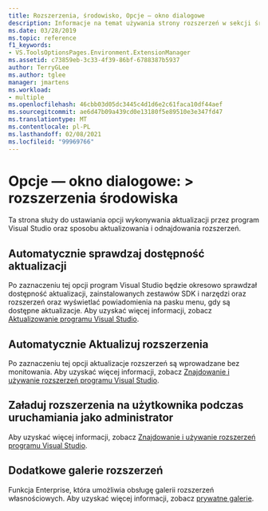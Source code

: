 ```yaml
---
title: Rozszerzenia, środowisko, Opcje — okno dialogowe
description: Informacje na temat używania strony rozszerzeń w sekcji środowisko do ustawiania opcji sposobu wykonywania aktualizacji przez program Visual Studio oraz sposobu aktualizowania i odnajdywania rozszerzeń.
ms.date: 03/28/2019
ms.topic: reference
f1_keywords:
- VS.ToolsOptionsPages.Environment.ExtensionManager
ms.assetid: c73859eb-3c33-4f39-86bf-6788387b5937
author: TerryGLee
ms.author: tglee
manager: jmartens
ms.workload:
- multiple
ms.openlocfilehash: 46cbb03d05dc3445c4d1d6e2c61faca10df44aef
ms.sourcegitcommit: ae6d47b09a439cd0e13180f5e89510e3e347fd47
ms.translationtype: MT
ms.contentlocale: pl-PL
ms.lasthandoff: 02/08/2021
ms.locfileid: "99969766"
---
```

# <a name="options-dialog-box-environment--extensions"></a>Opcje — okno dialogowe: \> rozszerzenia środowiska

Ta strona służy do ustawiania opcji wykonywania aktualizacji przez program Visual Studio oraz sposobu aktualizowania i odnajdowania rozszerzeń.

## <a name="automatically-check-for-updates"></a>Automatycznie sprawdzaj dostępność aktualizacji

Po zaznaczeniu tej opcji program Visual Studio będzie okresowo sprawdzał dostępność aktualizacji, zainstalowanych zestawów SDK i narzędzi oraz rozszerzeń oraz wyświetlać powiadomienia na pasku menu, gdy są dostępne aktualizacje. Aby uzyskać więcej informacji, zobacz [Aktualizowanie programu Visual Studio](../../install/update-visual-studio.md).

## <a name="automatically-update-extensions"></a>Automatycznie Aktualizuj rozszerzenia

Po zaznaczeniu tej opcji aktualizacje rozszerzeń są wprowadzane bez monitowania. Aby uzyskać więcej informacji, zobacz [Znajdowanie i używanie rozszerzeń programu Visual Studio](../../ide/finding-and-using-visual-studio-extensions.md).

## <a name="load-per-user-extensions-when-running-as-administrator"></a>Załaduj rozszerzenia na użytkownika podczas uruchamiania jako administrator

Aby uzyskać więcej informacji, zobacz [Znajdowanie i używanie rozszerzeń programu Visual Studio](../../ide/finding-and-using-visual-studio-extensions.md).

## <a name="additional-extension-galleries"></a>Dodatkowe galerie rozszerzeń

Funkcja Enterprise, która umożliwia obsługę galerii rozszerzeń własnościowych. Aby uzyskać więcej informacji, zobacz [prywatne galerie](../../extensibility/private-galleries.md).

